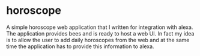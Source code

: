# horoscope
A simple horoscope web application that I written for integration with alexa. The application provides bees and is ready to host a web UI. In fact my idea is to allow the user to add daily horoscopes from the web and at the same time the application has to provide this information to alexa.
